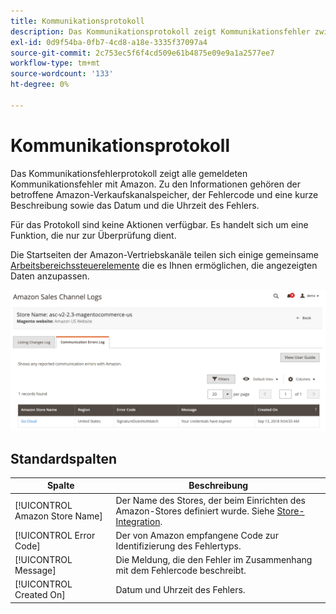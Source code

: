 ```yaml
---
title: Kommunikationsprotokoll
description: Das Kommunikationsprotokoll zeigt Kommunikationsfehler zwischen Amazon und [!DNL Commerce].
exl-id: 0d9f54ba-0fb7-4cd8-a18e-3335f37097a4
source-git-commit: 2c753ec5f6f4cd509e61b4875e09e9a1a2577ee7
workflow-type: tm+mt
source-wordcount: '133'
ht-degree: 0%

---
```


# Kommunikationsprotokoll

Das Kommunikationsfehlerprotokoll zeigt alle gemeldeten Kommunikationsfehler mit Amazon. Zu den Informationen gehören der betroffene Amazon-Verkaufskanalspeicher, der Fehlercode und eine kurze Beschreibung sowie das Datum und die Uhrzeit des Fehlers.

Für das Protokoll sind keine Aktionen verfügbar. Es handelt sich um eine Funktion, die nur zur Überprüfung dient.

Die Startseiten der Amazon-Vertriebskanäle teilen sich einige gemeinsame [Arbeitsbereichssteuerelemente](./workspace-controls.md) die es Ihnen ermöglichen, die angezeigten Daten anzupassen.

![Kommunikationsprotokoll](assets/amazon-comm-errors-log.png)

## Standardspalten

| Spalte | Beschreibung |
|--- |--- |
| [!UICONTROL Amazon Store Name] | Der Name des Stores, der beim Einrichten des Amazon-Stores definiert wurde. Siehe [Store-Integration](./store-integration.md). |
| [!UICONTROL Error Code] | Der von Amazon empfangene Code zur Identifizierung des Fehlertyps. |
| [!UICONTROL Message] | Die Meldung, die den Fehler im Zusammenhang mit dem Fehlercode beschreibt. |
| [!UICONTROL Created On] | Datum und Uhrzeit des Fehlers. |
